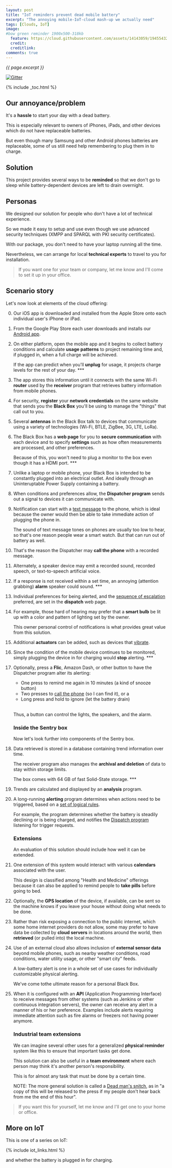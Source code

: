 ```yaml
---
layout: post
title: "IoT reminders prevent dead mobile battery"
excerpt: "The annoying mobile-IoT-cloud mash-up we actually need"
tags: [Clouds, IoT]
image:
#bow green reminder 1900x500-318kb
  feature: https://cloud.githubusercontent.com/assets/14143059/19455432/3bc1c67c-947a-11e6-9dcf-3e7fd9a65be9.jpg
  credit: 
  creditlink: 
comments: true
---
```

<i>{{ page.excerpt }}</i>

[![Gitter](https://badges.gitter.im/wilsonmar/wilsonmar.github.io.svg)](https://gitter.im/wilsonmar/wilsonmar.github.io?utm_source=badge&utm_medium=badge&utm_campaign=pr-badge)

{% include _toc.html %}

## Our annoyance/problem #

<!--<amp-img alt="iphone dead battery 451x232-36kb.jpg" width="451" height="232" src="https://cloud.githubusercontent.com/assets/14143059/19445403/527cf5d6-9451-11e6-845b-aa54d21f20df.jpg"></amp-img>
-->

It's a <strong>hassle</strong> to start your day with a dead battery.

<amp-youtube data-videoid="8KBlVxaVtzY" layout="responsive" width="480" height="270"></amp-youtube>

<!-- <amp-img alt="iphone-steve-jobs-dead-468x340-83kb.jpg" width="468" height="340" src="https://cloud.githubusercontent.com/assets/14143059/19445612/3faba5c8-9452-11e6-8f53-1a923b98056d.jpg"></amp-img>
-->

This is especially relevant to owners of iPhones, iPads, and other devices which
do not have replaceable batteries.

But even though many Samsung and other Android phones batteries are replaceable,
some of us still need help remembering to plug them in to charge.


## Solution #

This project provides several ways to be <strong>reminded</strong> 
so that we don't go to sleep while 
battery-dependent devices are left to drain overnight.

## Personas #

We designed our solution for people who don't have a lot of technical experience.

So we made it easy to setup and use even though
we use advanced security techniques 
(XMPP and SPARQL with PKI security certificates).

With our package, you don't need to have your laptop running all the time.

Nevertheless, we can arrange
for local <strong>technical experts</strong> 
to travel to you for installation.

> If you want one for your team or company,
let me know and I'll come to set it up in your office.




## Scenario story #

Let's now look at elements of the cloud offering:

<amp-img alt="iot-reminders-basics-v03-650x326-91kb.jpg" width="650" height="326" src="https://cloud.githubusercontent.com/assets/14143059/19570625/0f236aea-96b8-11e6-8143-a8e797b32b00.jpg"></amp-img>

0. Our iOS app is downloaded and installed from the Apple Store
   onto each individual user's iPhone or iPad.

0. From the Google Play Store each user downloads and installs 
   our <a href="#AndroidApp">Android app</a>.

0. On either platform, open the mobile app and it begins to collect
   battery conditions and
   calculate <strong>usage patterns</strong> to
   project remaining time and, if plugged in,
   when a full charge will be achieved.

   <amp-img alt="iot reminders design drawdown v03 650x473-113kb.jpg" width="650" height="473" src="https://cloud.githubusercontent.com/assets/14143059/19625190/f9c1b026-98ce-11e6-99ee-0816f7b70e14.jpg"></amp-img>

   If the app can predict when you'll <strong>unplug</strong> for usage,
   it projects charge levels for the rest of your day. ***

0. The app stores this information until it connects with the same
   Wi-Fi <strong>router</strong> used by the
   <strong>receiver</strong> program that
   retrieves battery information from mobile phones.

0. For security, <strong>register</strong> your 
   <strong>network credentials</strong>
   on the same website that sends you the
   <strong>Black Box</strong> 
   you'll be using to manage the "things" that call out to you.

0. Several <strong>antennas</strong> in the Black Box talk 
   to devices that communicate using a variety of technologies 
   (Wi-Fi, BTLE, ZigBee, 3G, LTE, LoRa).

0. The Black Box has a <strong>web page</strong> 
   for you to <strong>secure communication</strong> with each device
   and to specify <strong>settings</strong> such as 
   how often measurements are processed,
   and other preferences.

   Because of this, you won't need to plug a monitor to the box
   even though it has a HDMI port. ***

0. Unlike a laptop or mobile phone, your Black Box
   is intended to be constantly plugged into an electrical outlet. 
   And ideally through an Uninteruptable Power Supply
   containing a battery.


0. When conditions and preferences allow,
   the <strong>Dispatcher program</strong> 
   sends out a signal to devices it can communicate with.

0. Notification can start with a <a href="#TextMessage">text message</a> 
   to the phone,
   which is ideal because the owner would then be able to take immediate action
   of plugging the phone in.

   The sound of text message tones on phones are usually too low to hear,
   so that's one reason people wear a smart watch.
   But that can run out of battery as well.

0. That's the reason the Dispatcher may 
   <strong>call the phone</strong> with a recorded message.

0. Alternately, a speaker device may emit a recorded sound, recorded speech, or 
   text-to-speech artificial voice.

0. If a response is not received within a set time,
   an annoying (attention grabbing) <strong>alarm</strong> speaker could sound. ***

0. Individual preferences for being alerted, 
   and the <a href="#escalation">sequence of escalation</a> preferred,
   are set in the
   <strong>dispatch</strong> web page.

0. For example, those hard of hearing may prefer that
   a <strong>smart bulb</strong> 
   be lit up with a color and pattern of lighting set by the owner.

   This owner personal control of notifications is what provides great value from this solution.

0. Additional <strong>actuators</strong> can be added, such as devices that
   <a href="#Vibrators">vibrate</a>. 

0. Since the condition of the mobile device continues to be monitored, 
   simply plugging the device in for charging would 
   <strong>stop</strong> alerting. ***

0. Optionally, press a <strong>Flic</strong>, Amazon Dash, or other 
   button to have the Dispatcher program alter its alerting:

   * One press to remind me again in 10 minutes (a kind of snooze button)
   * Two presses to <a href="#CallPhone">call the phone</a> (so I can find it), or a
   * Long press and hold to ignore (let the battery drain)
   <br /><br />

   Thus, a button can control the lights, the speakers, and the alarm.

   ### Inside the Sentry box #

   <amp-img alt="iot-reminders-ext-v03-650x325-120kb.jpg" width="650" height="325" src="https://cloud.githubusercontent.com/assets/14143059/19570634/13f11e5a-96b8-11e6-90b3-38a94fe53a26.jpg"></amp-img>

   Now let's look further into components of the Sentry box. 

0. Data retrieved is stored in a 
   database containing trend information over time.

   The receiver program also manages the 
   <strong>archival and deletion</strong> 
   of data to stay within storage limits.

   The box comes with 64 GB of fast Solid-State storage. ***


0. Trends are calculated and displayed by an 
   <strong>analysis</strong> program.

0. A long-running <strong>alerting</strong> program 
   determines when actions</strong> need to be triggered, based on a
   <a href="#Rules">set of logical rules</a>.

   For example, the program determines whether 
   the battery is steadily declining 
   or is being charged, and notifies the
   <a href="#Dispatch">Dispatch program</a>
   listening for trigger requests.


   ### Extensions #

   An evaluation of this solution should include how well it can be extended.

0. One extension of this system would interact with various 
   <strong>calendars</strong>
   associated with the user.

   This design is classified among "Health and Medicine" offerings
   because it can also be applied to 
   remind people to <strong>take pills</strong> before going to bed.

0. Optionally, the <strong>GPS location</strong> of the device, if available,
   can be sent so the machine knows if you leave your house without doing what needs to be done.

0. Rather than risk exposing a connection to the public internet, which
   some home internet providers do not allow,
   some may prefer to have data be
   collected by <strong>cloud servers</strong> 
   in locations around the world, then
   <strong>retrieved</strong> (or pulled into) the local machine.

0. Use of an external cloud also allows inclusion of 
   <strong>external sensor data</strong> 
   beyond mobile phones,
   such as nearby weather conditions,
   road conditions, water utility usage,
   or other "smart city" feeds.

   A low-battery alert is one in a whole set of use cases
   for individually customizable physical alerting.

   We've come tothe ultimate reason for a personal Black Box.

0. When it is configured with an 
   <strong>API</strong> (Application Programming Interface)
   to receive messages from other systems
   (such as Jenkins or other continuous integration servers),
   the owner can receive any alert in a manner of his or her preference.
   Examples include 
   alerts requiring immediate attention such as 
   fire alarms or freezers not having power anymore.


   ### Industrial team extensions #

   We can imagine several other uses for a generalized
   <strong>physical reminder</strong> system like this
   to ensure that important tasks get done.

   This solution can also be useful in a <strong>team environment</strong>
   where each person may think it's another person's responsibility.

   This is for almost any task that must be done by a certain time.
   
   NOTE: The more general solution is called a 
   <a target="_blank" href="http://lifehacker.com/how-i-keep-myself-accountable-using-dead-man-s-snitch-1785949377?">
   Dead man's snitch</a>, 
   as in "a copy of this will be released to the press if my people don't hear back from me the end of this hour".

> If you want this for yourself, 
let me know and I'll get one to your home or office.


## More on IoT #

This is one of a series on IoT:

{% include iot_links.html %}

   and whether the battery is plugged in for charging.
